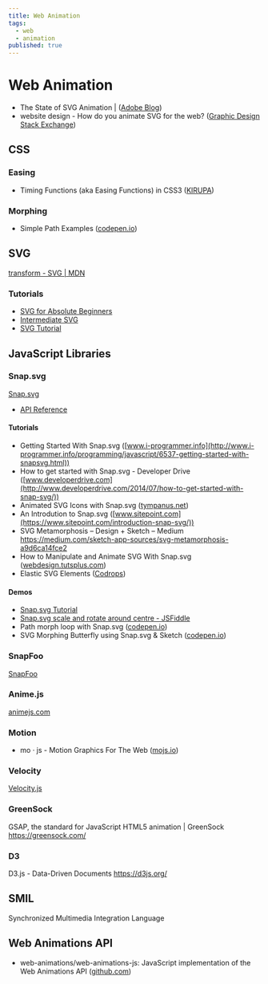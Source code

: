 ```yaml
---
title: Web Animation
tags:
  - web
  - animation
published: true
---
```


# Web Animation

* The State of SVG Animation |  ([Adobe Blog](https://theblog.adobe.com/the-state-of-svg-animation))
* website design - How do you animate SVG for the web?   ([Graphic Design Stack Exchange](https://graphicdesign.stackexchange.com/questions/68314/how-do-you-animate-svg-for-the-web))

## CSS

### Easing

* Timing Functions (aka Easing Functions) in CSS3 ([KIRUPA](https://www.kirupa.com/html5/timing_functions.htm))

### Morphing

* Simple Path Examples ([codepen.io](https://codepen.io/chriscoyier/pen/NRwANp))

## SVG

[transform - SVG | MDN](https://developer.mozilla.org/en-US/docs/Web/SVG/Attribute/transform)

### Tutorials

* [SVG for Absolute Beginners](http://unicorn-ui.com/blog/svg-for-beginners.html)
* [Intermediate SVG](http://unicorn-ui.com/blog/intermediate-svg.html)
* [SVG Tutorial](http://tutorials.jenkov.com/svg/index.html)

## JavaScript Libraries

### Snap.svg

[Snap.svg](http://snapsvg.io/)

* [API Reference](http://snapsvg.io/docs/)

#### Tutorials

* Getting Started With Snap.svg ([www.i-programmer.info](http://www.i-programmer.info/programming/javascript/6537-getting-started-with-snapsvg.html))
* How to get started with Snap.svg - Developer Drive ([www.developerdrive.com](http://www.developerdrive.com/2014/07/how-to-get-started-with-snap-svg/))
* Animated SVG Icons with Snap.svg ([tympanus.net](https://tympanus.net/codrops/2013/11/05/animated-svg-icons-with-snap-svg/))
* An Introdution to Snap.svg ([www.sitepoint.com](https://www.sitepoint.com/introduction-snap-svg/))
* SVG Metamorphosis – Design + Sketch – Medium
https://medium.com/sketch-app-sources/svg-metamorphosis-a9d6ca14fce2
* How to Manipulate and Animate SVG With Snap.svg ([webdesign.tutsplus.com](https://webdesign.tutsplus.com/articles/how-to-manipulate-and-animate-svg-with-snapsvg--cms-21323))
* Elastic SVG Elements ([Codrops](https://tympanus.net/codrops/2014/12/15/elastic-svg-elements/))

#### Demos

* [Snap.svg Tutorial](http://svg.dabbles.info/)
* [Snap.svg scale and rotate around centre - JSFiddle](http://jsfiddle.net/AGq9X/5/)
* Path morph loop with Snap.svg ([codepen.io](https://codepen.io/loac-fr/pen/oXVJoj))
* SVG Morphing Butterfly using Snap.svg & Sketch ([codepen.io](https://codepen.io/natacoops/pen/rOrRvd))


### SnapFoo

[SnapFoo](http://yuschick.github.io/SnapFoo/)

### Anime.js

[animejs.com](http://animejs.com/)

### Motion

* mo · js - Motion Graphics For The Web ([mojs.io](http://mojs.io/))

### Velocity 

[Velocity.js](http://velocityjs.org/)


### GreenSock

GSAP, the standard for JavaScript HTML5 animation | GreenSock
https://greensock.com/

### D3

D3.js - Data-Driven Documents
https://d3js.org/


## SMIL

Synchronized Multimedia Integration Language

## Web Animations API

* web-animations/web-animations-js: JavaScript implementation of the Web Animations API ([github.com](https://github.com/web-animations/web-animations-js))